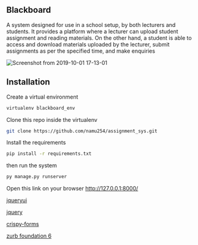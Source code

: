 ## Blackboard
A system designed for use in a school setup, by both lecturers and students. It provides a platform where a lecturer can upload student assignment and reading materials. On the other hand, a student is able to access and download materials uploaded by the lecturer, submit assignments as per the specified time, and make enquiries

![Screenshot from 2019-10-01 17-13-01](https://user-images.githubusercontent.com/29103362/65970267-dd30a900-e46e-11e9-8ee2-c7dba9bfed02.png)


## Installation
Create a virtual environment
```Bash
virtualenv blackboard_env
```
Clone this repo inside the virtualenv
```Bash
git clone https://github.com/namu254/assignment_sys.git
```
Install the requirements
```Bash
pip install -r requirements.txt
```
then run the system
```Python
py manage.py runserver
```
Open this link on your browser http://127.0.0.1:8000/

[jqueryui](https://jqueryui.com)

[jquery](https://jquery.com)

[crispy-forms](https://django-crispy-forms.readthedocs.io/en/latest/)

[zurb foundation 6](https://foundation.zurb.com/sites/docs/)
